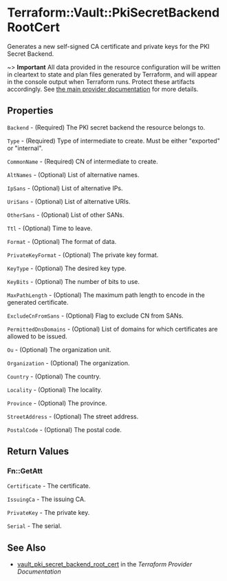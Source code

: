 # Terraform::Vault::PkiSecretBackendRootCert

Generates a new self-signed CA certificate and private keys for the PKI Secret Backend.

~> **Important** All data provided in the resource configuration will be
written in cleartext to state and plan files generated by Terraform, and
will appear in the console output when Terraform runs. Protect these
artifacts accordingly. See
[the main provider documentation](../index.html)
for more details.

## Properties

`Backend` - (Required) The PKI secret backend the resource belongs to.

`Type` - (Required) Type of intermediate to create. Must be either \"exported\" or \"internal\".

`CommonName` - (Required) CN of intermediate to create.

`AltNames` - (Optional) List of alternative names.

`IpSans` - (Optional) List of alternative IPs.

`UriSans` - (Optional) List of alternative URIs.

`OtherSans` - (Optional) List of other SANs.

`Ttl` - (Optional) Time to leave.

`Format` - (Optional) The format of data.

`PrivateKeyFormat` - (Optional) The private key format.

`KeyType` - (Optional) The desired key type.

`KeyBits` - (Optional) The number of bits to use.

`MaxPathLength` - (Optional) The maximum path length to encode in the generated certificate.

`ExcludeCnFromSans` - (Optional) Flag to exclude CN from SANs.

`PermittedDnsDomains` - (Optional) List of domains for which certificates are allowed to be issued.

`Ou` - (Optional) The organization unit.

`Organization` - (Optional) The organization.

`Country` - (Optional) The country.

`Locality` - (Optional) The locality.

`Province` - (Optional) The province.

`StreetAddress` - (Optional) The street address.

`PostalCode` - (Optional) The postal code.


## Return Values

### Fn::GetAtt

`Certificate` - The certificate.

`IssuingCa` - The issuing CA.

`PrivateKey` - The private key.

`Serial` - The serial.

## See Also

* [vault_pki_secret_backend_root_cert](https://www.terraform.io/docs/providers/vault/r/pki_secret_backend_root_cert.html) in the _Terraform Provider Documentation_